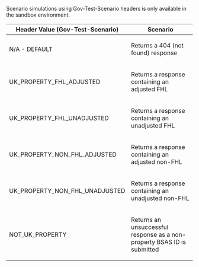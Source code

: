 <p>Scenario simulations using Gov-Test-Scenario headers is only available in the sandbox environment.</p>
<table>
    <thead>
        <tr>
            <th>Header Value (Gov-Test-Scenario)</th>
            <th>Scenario</th>
        </tr>
    </thead>
    <tbody>
        <tr>
            <td><p>N/A - DEFAULT</p></td>
            <td><p>Returns a 404 (not found) response</p></td>
        </tr>
        <tr>
            <td><p>UK_PROPERTY_FHL_ADJUSTED</p></td>
            <td><p>Returns a response containing an adjusted FHL</p></td>
        </tr>
        <tr>
            <td><p>UK_PROPERTY_FHL_UNADJUSTED</p></td>
            <td><p>Returns a response containing an unadjusted FHL</p></td>
        </tr>
        <tr>
            <td><p>UK_PROPERTY_NON_FHL_ADJUSTED</p></td>
            <td><p>Returns a response containing an adjusted non-FHL</p></td>
        </tr>
        <tr>
            <td><p>UK_PROPERTY_NON_FHL_UNADJUSTED</p></td>
            <td><p>Returns a response containing an unadjusted non-FHL</p></td>
        </tr>
        <tr>
            <td><p>NOT_UK_PROPERTY</p></td>
            <td><p>Returns an unsuccessful response as a non-property BSAS ID is submitted</p></td>
        </tr>
    </tbody>
</table>
